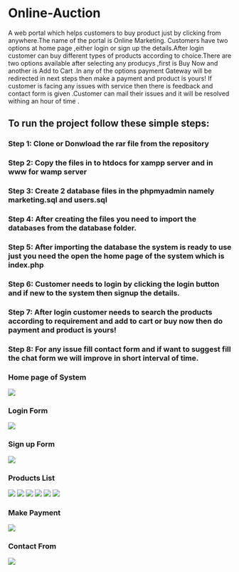 # Online-Auction
A web portal which helps customers to buy product just by clicking from anywhere.The name of the portal is Online Marketing. Customers have two options at home page ,either login or sign up the details.After login customer can buy different types of products according to choice.There are two options available after selecting any producys ,first is Buy Now and another is Add to Cart .In any of the options payment Gateway will be redirected in next steps then make a payment and product is yours! If customer is facing any issues with service then there is feedback and contact form is given .Customer can mail their issues and it will be resolved withing an hour of time .  

## To run the project follow these simple steps:  
### Step 1: Clone or Donwload the rar file from the repository
### Step 2: Copy the files in to htdocs for xampp server and in www for wamp server
### Step 3: Create 2 database files in the phpmyadmin namely marketing.sql and users.sql 
### Step 4: After creating the files you need to import the databases from the database folder.
### Step 5: After importing the database the system is ready to use just you need the open the home page of the system which is index.php 
### Step 6: Customer needs to login by clicking the login button and  if new to the system then signup the details.
### Step 7: After login customer needs to search the products according to requirement and  add to cart or buy now then do payment and product is yours! 
### Step 8: For any issue fill contact form and if want to suggest fill the chat form we will improve in short interval of time.
 

### Home page of System
![](screenshots/pic1.png)
### Login Form
![](screenshots/pic3.png)
### Sign up Form
![](screenshots/pic2.png)
### Products List
![](screenshots/pic4.png)
![](screenshots/pic5.png)
![](screenshots/pic6.png)
![](screenshots/pic7.png)
![](screenshots/pic8.png)
![](screenshots/pic9.png)
 ### Make Payment
![](screenshots/pic10.png)
### Contact From 
![](screenshots/pic11.png)
 
 
